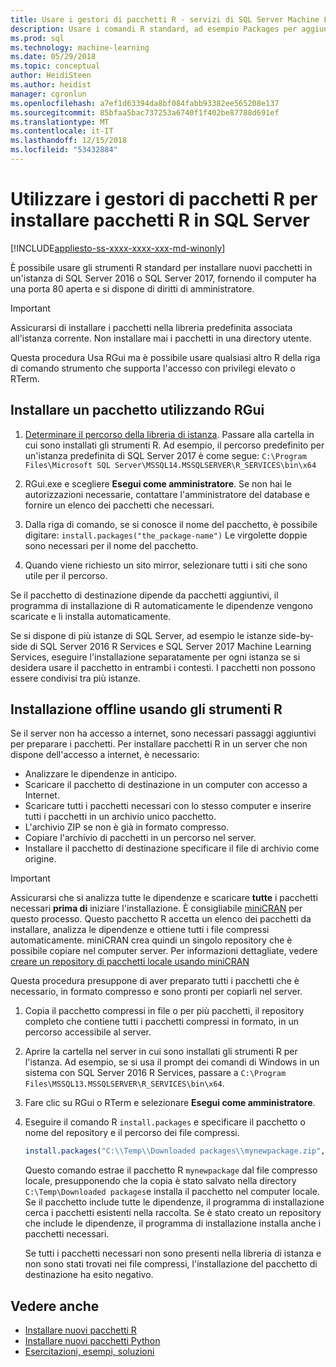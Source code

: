 ```yaml
---
title: Usare i gestori di pacchetti R - servizi di SQL Server Machine Learning
description: Usare i comandi R standard, ad esempio Packages per aggiungere nuovi pacchetti R per SQL Server 2016 R Services o SQL Server 2017 Machine Learning Services (In-Database).
ms.prod: sql
ms.technology: machine-learning
ms.date: 05/29/2018
ms.topic: conceptual
author: HeidiSteen
ms.author: heidist
manager: cgronlun
ms.openlocfilehash: a7ef1d63394da8bf084fabb93382ee565208e137
ms.sourcegitcommit: 85bfaa5bac737253a6740f1f402be87788d691ef
ms.translationtype: MT
ms.contentlocale: it-IT
ms.lasthandoff: 12/15/2018
ms.locfileid: "53432884"
---
```

# <a name="use-r-package-managers-to-install-r-packages-on-sql-server"></a>Utilizzare i gestori di pacchetti R per installare pacchetti R in SQL Server
[!INCLUDE[appliesto-ss-xxxx-xxxx-xxx-md-winonly](../../includes/appliesto-ss-xxxx-xxxx-xxx-md-winonly.md)]

È possibile usare gli strumenti R standard per installare nuovi pacchetti in un'istanza di SQL Server 2016 o SQL Server 2017, fornendo il computer ha una porta 80 aperta e si dispone di diritti di amministratore.

> [!IMPORTANT] 
> Assicurarsi di installare i pacchetti nella libreria predefinita associata all'istanza corrente. Non installare mai i pacchetti in una directory utente.

Questa procedura Usa RGui ma è possibile usare qualsiasi altro R della riga di comando strumento che supporta l'accesso con privilegi elevato o RTerm.

## <a name="install-a-package-using-rgui"></a>Installare un pacchetto utilizzando RGui

1. [Determinare il percorso della libreria di istanza](installing-and-managing-r-packages.md). Passare alla cartella in cui sono installati gli strumenti R. Ad esempio, il percorso predefinito per un'istanza predefinita di SQL Server 2017 è come segue: `C:\Program Files\Microsoft SQL Server\MSSQL14.MSSQLSERVER\R_SERVICES\bin\x64`

1. RGui.exe e scegliere **Esegui come amministratore**. Se non hai le autorizzazioni necessarie, contattare l'amministratore del database e fornire un elenco dei pacchetti che necessari.

1. Dalla riga di comando, se si conosce il nome del pacchetto, è possibile digitare: `install.packages("the_package-name")` Le virgolette doppie sono necessari per il nome del pacchetto.

1. Quando viene richiesto un sito mirror, selezionare tutti i siti che sono utile per il percorso.

Se il pacchetto di destinazione dipende da pacchetti aggiuntivi, il programma di installazione di R automaticamente le dipendenze vengono scaricate e li installa automaticamente.

Se si dispone di più istanze di SQL Server, ad esempio le istanze side-by-side di SQL Server 2016 R Services e SQL Server 2017 Machine Learning Services, eseguire l'installazione separatamente per ogni istanza se si desidera usare il pacchetto in entrambi i contesti. I pacchetti non possono essere condivisi tra più istanze.

## <a name = "bkmk_offlineInstall"></a> Installazione offline usando gli strumenti R

Se il server non ha accesso a internet, sono necessari passaggi aggiuntivi per preparare i pacchetti. Per installare pacchetti R in un server che non dispone dell'accesso a internet, è necessario:

+ Analizzare le dipendenze in anticipo.
+ Scaricare il pacchetto di destinazione in un computer con accesso a Internet.
+ Scaricare tutti i pacchetti necessari con lo stesso computer e inserire tutti i pacchetti in un archivio unico pacchetto.
+ L'archivio ZIP se non è già in formato compresso.
+ Copiare l'archivio di pacchetti in un percorso nel server.
+ Installare il pacchetto di destinazione specificare il file di archivio come origine.

> [!IMPORTANT] 
>  Assicurarsi che si analizza tutte le dipendenze e scaricare **tutte** i pacchetti necessari **prima di** iniziare l'installazione. È consigliabile [miniCRAN](https://mran.microsoft.com/package/miniCRAN) per questo processo. Questo pacchetto R accetta un elenco dei pacchetti da installare, analizza le dipendenze e ottiene tutti i file compressi automaticamente. miniCRAN crea quindi un singolo repository che è possibile copiare nel computer server. Per informazioni dettagliate, vedere [creare un repository di pacchetti locale usando miniCRAN](create-a-local-package-repository-using-minicran.md)

Questa procedura presuppone di aver preparato tutti i pacchetti che è necessario, in formato compresso e sono pronti per copiarli nel server.

1. Copia il pacchetto compressi in file o per più pacchetti, il repository completo che contiene tutti i pacchetti compressi in formato, in un percorso accessibile al server.

2. Aprire la cartella nel server in cui sono installati gli strumenti R per l'istanza. Ad esempio, se si usa il prompt dei comandi di Windows in un sistema con SQL Server 2016 R Services, passare a `C:\Program Files\MSSQL13.MSSQLSERVER\R_SERVICES\bin\x64`.

3. Fare clic su RGui o RTerm e selezionare **Esegui come amministratore**.

4. Eseguire il comando R `install.packages` e specificare il pacchetto o nome del repository e il percorso dei file compressi.

    ```R
    install.packages("C:\\Temp\\Downloaded packages\\mynewpackage.zip", repos=NULL)
    ```

    Questo comando estrae il pacchetto R `mynewpackage` dal file compresso locale, presupponendo che la copia è stato salvato nella directory `C:\Temp\Downloaded packages`e installa il pacchetto nel computer locale. Se il pacchetto include tutte le dipendenze, il programma di installazione cerca i pacchetti esistenti nella raccolta. Se è stato creato un repository che include le dipendenze, il programma di installazione installa anche i pacchetti necessari.

    Se tutti i pacchetti necessari non sono presenti nella libreria di istanza e non sono stati trovati nei file compressi, l'installazione del pacchetto di destinazione ha esito negativo.

## <a name="see-also"></a>Vedere anche

+ [Installare nuovi pacchetti R](install-additional-r-packages-on-sql-server.md)
+ [Installare nuovi pacchetti Python](../python/install-additional-python-packages-on-sql-server.md)
+ [Esercitazioni, esempi, soluzioni](../tutorials/machine-learning-services-tutorials.md)
